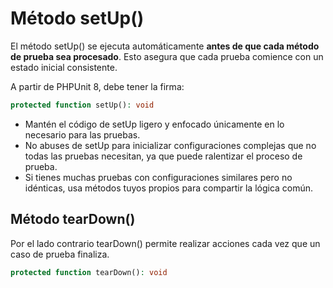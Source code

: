 # Método setUp()

El método setUp() se ejecuta automáticamente **antes de que cada método de prueba sea procesado**. Esto asegura que cada prueba comience con un estado inicial consistente.

A partir de PHPUnit 8, debe tener la firma:

```php
protected function setUp(): void
```

- Mantén el código de setUp ligero y enfocado únicamente en lo necesario para las pruebas.
- No abuses de setUp para inicializar configuraciones complejas que no todas las pruebas necesitan, ya que puede ralentizar el proceso de prueba.
- Si tienes muchas pruebas con configuraciones similares pero no idénticas, usa métodos tuyos propios para compartir la lógica común.

## Método tearDown()

Por el lado contrario tearDown() permite realizar acciones cada vez que un caso de prueba finaliza.

```php
protected function tearDown(): void
```

